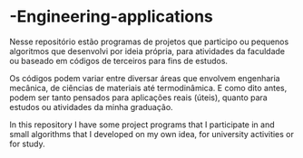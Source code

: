 # -Engineering-applications
Nesse repositório estão programas de projetos que participo ou pequenos algoritmos que desenvolvi por ideia própria, para atividades da faculdade ou baseado em códigos de terceiros para fins de estudos.

Os códigos podem variar entre diversar áreas que envolvem engenharia mecânica, de ciências de materiais até termodinâmica. E como dito antes, podem ser tanto pensados para aplicações reais (úteis), quanto para estudos ou atividades da minha graduação.

In this repository I have some project programs that I participate in and small algorithms that I developed on my own idea, for university activities or for study.
